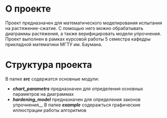 # О проекте
Проект предназначен для математического моделирования испытания на растяжение-сжатие. С помощью него можно обрабатывать диаграммы растяжения, а также верифицировать модели упрочнения. Проект выполнен в рамках курсовой работы 5 семестра кафедры прикладной математики МГТУ им. Баумана.

# Структура проекта
В папке ***src*** содержатся основные модули: 
* ***chart_parametrs*** предназначен для определения основных параметров на диаграммах
* ***hardening_model*** предназначен для определения законов упрочнения__
В папке ***example*** содеражться графические иллюстрации работы алгоритмов